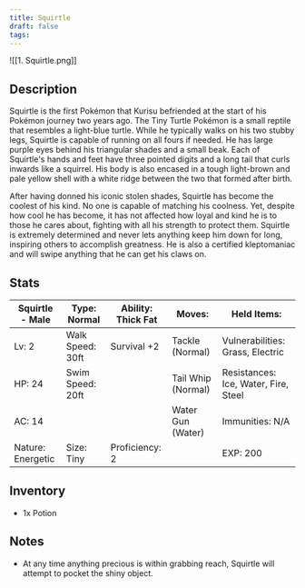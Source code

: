 ```yaml
---
title: Squirtle
draft: false
tags:
---
```

![[1. Squirtle.png]]
## Description
Squirtle is the first Pokémon that Kurisu befriended at the start of his Pokémon journey two years ago. The Tiny Turtle Pokémon is a small reptile that resembles a light-blue turtle. While he typically walks on his two stubby legs, Squirtle is capable of running on all fours if needed. He has large purple eyes behind his triangular shades and a small beak. Each of Squirtle's hands and feet have three pointed digits and a long tail that curls inwards like a squirrel. His body is also encased in a tough light-brown and pale yellow shell with a white ridge between the two  that formed  after birth.

After having donned his iconic stolen shades, Squirtle has become the coolest of his kind. No one is capable of matching his coolness. Yet, despite how cool he has become, it has not affected how loyal and kind he is to those he cares about, fighting with all his strength to protect them. Squirtle is extremely determined and never lets anything keep him down for long, inspiring others to accomplish greatness. He is also a certified kleptomaniac and will swipe anything that he can get his claws on.

## Stats
| Squirtle - Male   | Type: Normal     | Ability: Thick Fat | Moves:             | Held Items:                          |
| ----------------- | ---------------- | ------------------ | ------------------ | ------------------------------------ |
| Lv: 2             | Walk Speed: 30ft | Survival +2        | Tackle (Normal)    | Vulnerabilities: Grass, Electric     |
| HP: 24            | Swim Speed: 20ft |                    | Tail Whip (Normal) | Resistances: Ice, Water, Fire, Steel |
| AC: 14            |                  |                    | Water Gun (Water)  | Immunities: N/A                      |
| Nature: Energetic | Size: Tiny       | Proficiency: 2     |                    | EXP: 200                             |
## Inventory
- 1x Potion

## Notes
- At any time anything precious is within grabbing reach, Squirtle will attempt to pocket the shiny object.